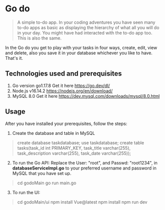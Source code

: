 # Go do
> A simple to-do app.
In your coding adventures you have seen many to-do apps as basic as displaying the hierarchy of what all you will do in your day. You might have had interacted with the to-do app too. This is also the same.

In the Go do you get to play with your tasks in four ways, create, edit, view and delete, also you save it in your database whichever you like to have. That's it.

## Technologies used and prerequisites
1. Go version go1.17.8 Get it here https://go.dev/dl/
2. Node.js v16.14.2 https://nodejs.org/en/download/
3. MySQL 8.0 Get it here https://dev.mysql.com/downloads/mysql/8.0.html

## Usage
After you have installed your prerequisites, follow the steps:
1. Create the database and table in MySQL
> create database taskdatabase;
> use taskdatabase;
> create table tasks(task_id int PRIMARY_KEY, task_title varchar(255), task_description varchar(255), task_date varchar(255));

2. To run the Go API:
Replace the User: "root", and Passwd: "root1234", in <b>databaseServiceImpl.go</b> to your preferred username and password in MySQL that you have set up.
> cd godoMain
> go run main.go

3. To run the UI:
> cd godoMain/ui
> npm install Vue@latest
> npm install
> npm run dev
